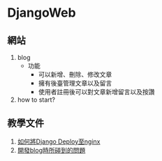 # DjangoWeb
## 網站
  1. blog
     *  功能
        *  可以新增、刪除、修改文章
        *  擁有後臺管理文章以及留言
        *  使用者註冊後可以對文章新增留言以及按讚
  2. how to start?

## 教學文件
  1. [如何將Django Deploy至nginx](https://github.com/samdjk118/DjangoWeb/blob/master/doc/uwsgi.md)
  2. [開發blog時所碰到的問題](https://github.com/samdjk118/DjangoWeb/blob/master/doc/note.md)
